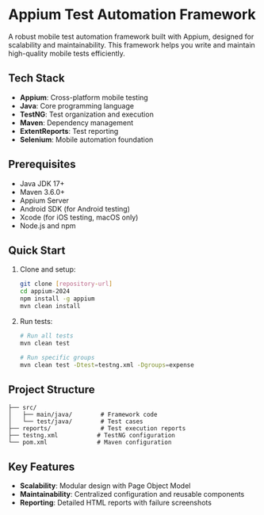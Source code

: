 # Appium Test Automation Framework

A robust mobile test automation framework built with Appium, designed for scalability and maintainability. This framework helps you write and maintain high-quality mobile tests efficiently.

## Tech Stack

- **Appium**: Cross-platform mobile testing
- **Java**: Core programming language
- **TestNG**: Test organization and execution
- **Maven**: Dependency management
- **ExtentReports**: Test reporting
- **Selenium**: Mobile automation foundation

## Prerequisites

- Java JDK 17+
- Maven 3.6.0+
- Appium Server
- Android SDK (for Android testing)
- Xcode (for iOS testing, macOS only)
- Node.js and npm

## Quick Start

1. Clone and setup:
   ```bash
   git clone [repository-url]
   cd appium-2024
   npm install -g appium
   mvn clean install
   ```

2. Run tests:
   ```bash
   # Run all tests
   mvn clean test

   # Run specific groups
   mvn clean test -Dtest=testng.xml -Dgroups=expense
   ```

## Project Structure

```
├── src/
│   ├── main/java/        # Framework code
│   └── test/java/        # Test cases
├── reports/              # Test execution reports
├── testng.xml           # TestNG configuration
└── pom.xml              # Maven configuration
```

## Key Features

- **Scalability**: Modular design with Page Object Model
- **Maintainability**: Centralized configuration and reusable components
- **Reporting**: Detailed HTML reports with failure screenshots